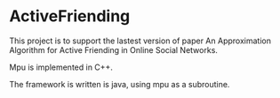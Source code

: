 # ActiveFriending

This project is to support the lastest version of paper An Approximation Algorithm for Active Friending in Online Social Networks.

Mpu is implemented in C++.

The framework is written is java, using mpu as a subroutine.

